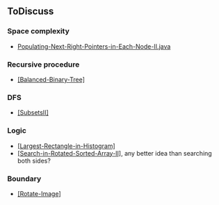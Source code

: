 ## ToDiscuss


### Space complexity
- [Populating-Next-Right-Pointers-in-Each-Node-II.java](../code/Populating-Next-Right-Pointers-in-Each-Node-II.java)

### Recursive procedure
- [[Balanced-Binary-Tree]](../code/Balanced-Binary-Tree.java)

### DFS
- [[SubsetsII]](../code/SubsetsII.java)

### Logic
- [[Largest-Rectangle-in-Histogram]](../code/Largest-Rectangle-in-Histogram.java)
- [[Search-in-Rotated-Sorted-Array-II]](../code/Search-in-Rotated-Sorted-Array-II.java), any better idea than searching both sides?

### Boundary
- [[Rotate-Image]](../code/Rotate-Image.java)
